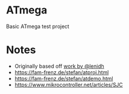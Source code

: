 # ATmega
Basic ATmega test project

# Notes
+ Originally based off [work by @lenidh](https://github.com/lenidh/bearded-robot/commit/6ed24139cb43b89373ac98dd4f4b46ba6972cd5f)
+ https://fam-frenz.de/stefan/atproj.html
+ https://fam-frenz.de/stefan/atdemo.html
+ https://www.mikrocontroller.net/articles/SJC